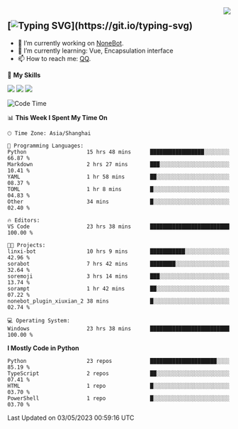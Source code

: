 <a href="#">
  <img align="right" src="https://github-readme-stats.vercel.app/api?username=mute23-code&count_private=true&show_icons=true&bg_color=15,f2f7fd,E0EAFC" />
</a>

[![Typing SVG](https://readme-typing-svg.herokuapp.com?size=25&duration=2500&color=8C43EA&vCenter=true&width=200&height=40&lines=Hi+there+%F0%9F%91%8B%F0%9F%8F%BB;I'm+mute.)](https://git.io/typing-svg)
-----


- 🔭 I’m currently working on [NoneBot](https://github.com/nonebot).
- 🌱 I’m currently learning: Vue, Encapsulation interface
- 📫 How to reach me: [QQ](http://wpa.qq.com/msgrd?v=3&uin=2740324073&site=qq&menu=yes).


🌟 **My Skills** 

![](https://img.shields.io/badge/-Python-3e74a2?style=flat-square&logo=Python&logoColor=fff)
![](https://img.shields.io/badge/-Node.js-339933?style=flat-square&logo=Node.js&logoColor=fff)
![](https://img.shields.io/badge/-Vue-4fc08d?style=flat-square&logo=Vue.js&logoColor=fff)

<!--START_SECTION:waka-->
![Code Time](http://img.shields.io/badge/Code%20Time-136%20hrs%207%20mins-blue)

📊 **This Week I Spent My Time On** 

```text
🕑︎ Time Zone: Asia/Shanghai

💬 Programming Languages: 
Python                   15 hrs 48 mins      █████████████████░░░░░░░░   66.87 % 
Markdown                 2 hrs 27 mins       ███░░░░░░░░░░░░░░░░░░░░░░   10.41 % 
YAML                     1 hr 58 mins        ██░░░░░░░░░░░░░░░░░░░░░░░   08.37 % 
TOML                     1 hr 8 mins         █░░░░░░░░░░░░░░░░░░░░░░░░   04.83 % 
Other                    34 mins             █░░░░░░░░░░░░░░░░░░░░░░░░   02.40 % 

🔥 Editors: 
VS Code                  23 hrs 38 mins      █████████████████████████   100.00 % 

🐱‍💻 Projects: 
linxi-bot                10 hrs 9 mins       ███████████░░░░░░░░░░░░░░   42.96 % 
sorabot                  7 hrs 42 mins       ████████░░░░░░░░░░░░░░░░░   32.64 % 
soremoji                 3 hrs 14 mins       ███░░░░░░░░░░░░░░░░░░░░░░   13.74 % 
sorampt                  1 hr 42 mins        ██░░░░░░░░░░░░░░░░░░░░░░░   07.22 % 
nonebot_plugin_xiuxian_2 38 mins             █░░░░░░░░░░░░░░░░░░░░░░░░   02.74 % 

💻 Operating System: 
Windows                  23 hrs 38 mins      █████████████████████████   100.00 % 
```

**I Mostly Code in Python** 

```text
Python                   23 repos            █████████████████████░░░░   85.19 % 
TypeScript               2 repos             ██░░░░░░░░░░░░░░░░░░░░░░░   07.41 % 
HTML                     1 repo              █░░░░░░░░░░░░░░░░░░░░░░░░   03.70 % 
PowerShell               1 repo              █░░░░░░░░░░░░░░░░░░░░░░░░   03.70 % 
```




 Last Updated on 03/05/2023 00:59:16 UTC
<!--END_SECTION:waka-->
